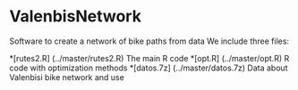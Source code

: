 # ValenbisNetwork
Software to create a network of bike paths from data 
We include three files:

*[rutes2.R] (../master/rutes2.R) The main R code
*[opt.R] (../master/opt.R) R code with optimization methods
*[datos.7z] (../master/datos.7z) Data about Valenbisi bike network and use

